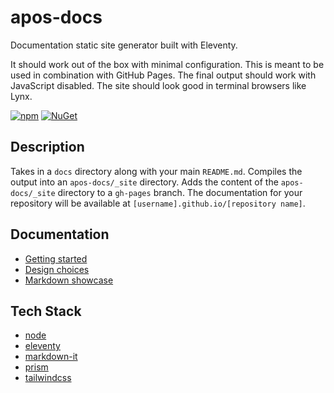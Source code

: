 # apos-docs

Documentation static site generator built with Eleventy.

It should work out of the box with minimal configuration. This is meant to be used in combination with GitHub Pages. The final output should work with JavaScript disabled. The site should look good in terminal browsers like Lynx.

[![npm](https://img.shields.io/npm/v/apos-docs.svg)](https://www.npmjs.com/package/apos-docs) [![NuGet](https://img.shields.io/npm/dt/apos-docs.svg)](https://www.npmjs.com/package/apos-docs)

## Description

Takes in a `docs` directory along with your main `README.md`. Compiles the output into an `apos-docs/_site` directory. Adds the content of the `apos-docs/_site` directory to a `gh-pages` branch. The documentation for your repository will be available at `[username].github.io/[repository name]`.

## Documentation

* [Getting started](https://apostolique.github.io/apos-docs/getting-started/)
* [Design choices](https://apostolique.github.io/apos-docs/design-choices/)
* [Markdown showcase](https://apostolique.github.io/apos-docs/markdown/)

## Tech Stack

* [node](https://nodejs.org)
* [eleventy](https://www.11ty.dev/)
* [markdown-it](https://github.com/markdown-it/markdown-it)
* [prism](https://github.com/PrismJS/prism)
* [tailwindcss](https://tailwindcss.com/)
